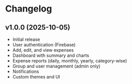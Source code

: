 # Changelog

## v1.0.0 (2025-10-05)
- Initial release
- User authentication (Firebase)
- Add, edit, and view expenses
- Dashboard with summary and charts
- Expense reports (daily, monthly, yearly, category-wise)
- Group and user management (admin only)
- Notifications
- Custom themes and UI
